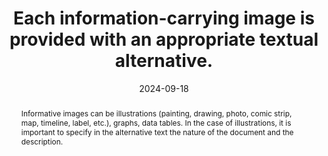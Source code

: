 ---
N: '113'
Rubrique: Images et médias
title: "Each information-carrying image is provided with an appropriate textual alternative."
abstract: "Informative images can be illustrations (painting, drawing, photo, comic strip, map, timeline, label, etc.), graphs, data tables. In the case of illustrations, it is important to specify in the alternative text the nature of the document and the description."
categories: ["Images and media"]
agrege: O4113-E024
opquast: '4 113'
indiceebook: '24'
description: "Rule n° 024"
before: "023"
weight: "024"
after: "025"
actif: '1'
layout: rules
date: 2024-09-18
tags: ["Accessbility", "Reading Experience"]
objectif: ["Allow readers placed in contexts where images are not perceptible (synthetic voice, screen reader, immersive reading) to understand the meaning of images that they cannot see."]
Meo: ["Give each img element concerned an alt attribute reproducing the information, a link adjacent to the image playing the same role, either in the content of the page, in the immediate context of the image. In the latter case, the alternative can indicate the presence of this description and refer to it."]
Controle: ["Check that the alt attribute of each img element concerned reproduces the information carried by the image.", "Check the presence and relevance of the extended description if applicable.", "Check understanding in the absence of the image."]
epubcheck: false
ace: true
humancheck: true
Source: ["Opquast"]
Referentiel: ["WCAG"]
Steps: ["Conception", "Editorial"]
---